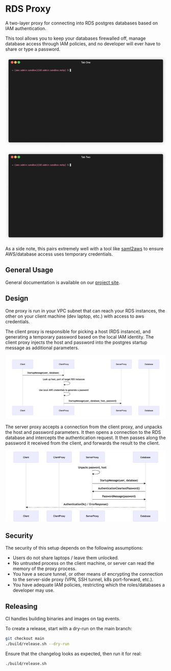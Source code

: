 # RDS Proxy

A two-layer proxy for connecting into RDS postgres databases 
based on IAM authentication. 

This tool allows you to keep your databases firewalled off, 
manage database access through IAM policies, and no developer 
will ever have to share or type a password.

![Running the proxy](./docs/images/proxy.gif)

![Connecting with psql](./docs/images/psql.gif)

As a side note, this pairs extremely well with a tool like [saml2aws](https://github.com/Versent/saml2aws)
to ensure AWS/database access uses temporary credentials.

## General Usage

General documentation is available on our [project site](https://mothership.github.io/rds-auth-proxy/).

## Design 

One proxy is run in your VPC subnet that can reach your RDS instances,
the other on your client machine (dev laptop, etc.) with access to 
aws credentials.

The client proxy is responsible for picking a host (RDS instance), and 
generating a temporary password based on the local IAM identity. The
client proxy injects the host and password into the postgres startup 
message as additional parameters. 

![Client startup flow](./docs/images/rds-proxy-client-startup-flow.png)

The server proxy accepts a connection from the client proxy, and 
unpacks the host and password parameters. It then opens a connection 
to the RDS database and intercepts the authentication request. It then 
passes along the password it received from the client, and forwards the 
result to the client.

![Auth overview](./docs/images/rds-proxy-auth-flow.png)

## Security

The security of this setup depends on the following assumptions:

* Users do not share laptops / leave them unlocked.
* No untrusted process on the client machine, or server can read the 
  memory of the proxy process.
* You have a secure tunnel, or other means of encrypting the connection to 
  the server-side proxy (VPN, SSH tunnel, k8s port-forward, etc.).
* You have adequate IAM policies, restricting which the 
  roles/databases a developer may use.


## Releasing

CI handles building binaries and images on tag events. 

To create a release, start with a dry-run on the main branch:

```bash
git checkout main
./build/release.sh --dry-run
```

Ensure that the changelog looks as expected, then run it for real:

```bash
./build/release.sh
```

